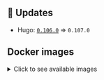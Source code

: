 ## :heartbeat: Updates

* Hugo: [`0.106.0`](https://github.com/klakegg/docker-hugo/releases/tag/0.106.0) => `0.107.0`


## Docker images

<details>
<summary>Click to see available images</summary>

This release is available from Docker Hub as project `klakegg/hugo` with the following tags:

| Alias tags                   | Version specific tags                      |
| ---------------------------- | ------------------------------------------ |
| `busybox`, `latest`          | `0.107.0-busybox`, `0.107.0`                     |
| `busybox-ci`, `ci`           | `0.107.0-busybox-ci`, `0.107.0-ci`               |
| `busybox-onbuild`, `onbuild` | `0.107.0-busybox-onbuild`, `0.107.0-onbuild`     |
| `alpine`                     | `0.107.0-alpine`                              |
| `alpine-ci`                  | `0.107.0-alpine-ci`                           |
| `alpine-onbuild`             | `0.107.0-alpine-onbuild`                      |
| `asciidoctor`                | `0.107.0-asciidoctor`                         |
| `asciidoctor-ci`             | `0.107.0-asciidoctor-ci`                      |
| `asciidoctor-onbuild`        | `0.107.0-asciidoctor-onbuild`                 |
| `pandoc`                     | `0.107.0-pandoc`                              |
| `pandoc-ci`                  | `0.107.0-pandoc-ci`                           |
| `pandoc-onbuild`             | `0.107.0-pandoc-onbuild`                      |
| `ext-alpine`                 | `0.107.0-ext-alpine`                          |
| `ext-alpine-ci`              | `0.107.0-ext-alpine-ci`                       |
| `ext-alpine-onbuild`         | `0.107.0-ext-alpine-onbuild`                  |
| `ext-asciidoctor`            | `0.107.0-ext-asciidoctor`                     |
| `ext-asciidoctor-ci`         | `0.107.0-ext-asciidoctor-ci`                  |
| `ext-asciidoctor-onbuild`    | `0.107.0-ext-asciidoctor-onbuild`             |
| `ext-pandoc`                 | `0.107.0-ext-pandoc`                          |
| `ext-pandoc-ci`              | `0.107.0-ext-pandoc-ci`                       |
| `ext-pandoc-onbuild`         | `0.107.0-ext-pandoc-onbuild`                  |
| `debian`                     | `0.107.0-debian`                              |
| `debian-ci`                  | `0.107.0-debian-ci`                           |
| `debian-onbuild`             | `0.107.0-debian-onbuild`                      |
| `ext-debian`, `ext`, `latest-ext` | `0.107.0-ext-debian`, `0.107.0-ext`         |
| `ext-debian-ci`, `ext-ci`    | `0.107.0-ext-debian-ci`, `0.107.0-ext-ci`        |
| `ext-debian-onbuild`, `ext-onbuild` | `0.107.0-ext-debian-onbuild`, `0.107.0-ext-onbuild` |
| `ubuntu`                     | `0.107.0-ubuntu`                            |
| `ubuntu-ci`                  | `0.107.0-ubuntu-ci`                         |
| `ubuntu-onbuild`             | `0.107.0-ubuntu-onbuild`                    |
| `ext-ubuntu`                 | `0.107.0-ext-ubuntu`                        |
| `ext-ubuntu-ci`              | `0.107.0-ext-ubuntu-ci`                     |
| `ext-ubuntu-onbuild`         | `0.107.0-ext-ubuntu-onbuild`                |
</details>